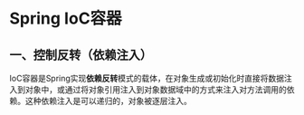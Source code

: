 # Spring IoC容器

## 一、控制反转（依赖注入）
IoC容器是Spring实现**依赖反转**模式的载体，在对象生成或初始化时直接将数据注入到对象中，或通过将对象引用注入到对象数据域中的方式来注入对方法调用的依赖。这种依赖注入是可以递归的，对象被逐层注入。  
